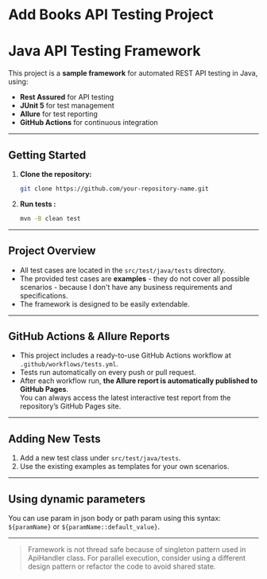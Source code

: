 # Add Books API Testing Project

# Java API Testing Framework

This project is a **sample framework** for automated REST API testing in Java, using:

- **Rest Assured** for API testing
- **JUnit 5** for test management
- **Allure** for test reporting
- **GitHub Actions** for continuous integration

---

##  Getting Started

1. **Clone the repository:**
    ```bash
    git clone https://github.com/your-repository-name.git
    ```

2. **Run tests :**
    ```bash
    mvn -B clean test
    ```

---

## Project Overview

- All test cases are located in the `src/test/java/tests` directory.
- The provided test cases are **examples** - they do not cover all possible scenarios - because I don't have any business requirements and specifications.
- The framework is designed to be easily extendable.

---

##  GitHub Actions & Allure Reports

- This project includes a ready-to-use GitHub Actions workflow at `.github/workflows/tests.yml`.
- Tests run automatically on every push or pull request.
- After each workflow run, **the Allure report is automatically published to GitHub Pages**.  
  You can always access the latest interactive test report from the repository’s GitHub Pages site.

---

##  Adding New Tests

1. Add a new test class under `src/test/java/tests`.
2. Use the existing examples as templates for your own scenarios.

---

## Using dynamic parameters

You can use param in json body or path param using this syntax: `${paramName}` or `${paramName::default_value}`.

---

> Framework is not thread safe because of singleton pattern used in ApiHandler class. For parallel execution, consider using a different design pattern or refactor the code to avoid shared state.
